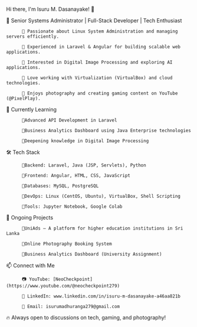 Hi there, I'm Isuru M. Dasanayake! 👋

🚀 Senior Systems Administrator | Full-Stack Developer | Tech Enthusiast
  
          🔹 Passionate about Linux System Administration and managing servers efficiently.
  
          🔹 Experienced in Laravel & Angular for building scalable web applications.
          
          🔹 Interested in Digital Image Processing and exploring AI applications.
  
          🔹 Love working with Virtualization (VirtualBox) and cloud technologies.
  
          🔹 Enjoys photography and creating gaming content on YouTube (@PixelPlay).

🌱 Currently Learning
 
          🔹Advanced API Development in Laravel
  
          🔹Business Analytics Dashboard using Java Enterprise technologies
 
          🔹Deepening knowledge in Digital Image Processing

🛠️ Tech Stack
  
          🔹Backend: Laravel, Java (JSP, Servlets), Python
 
          🔹Frontend: Angular, HTML, CSS, JavaScript
  
          🔹Databases: MySQL, PostgreSQL
  
          🔹DevOps: Linux (CentOS, Ubuntu), VirtualBox, Shell Scripting
  
          🔹Tools: Jupyter Notebook, Google Colab

🎯 Ongoing Projects
  
          🔹UniAds – A platform for higher education institutions in Sri Lanka
  
          🔹Online Photography Booking System
  
          🔹Business Analytics Dashboard (University Assignment)

📫 Connect with Me
  
          📷 YouTube: [NeoCheckpoint](https://www.youtube.com/@neocheckpoint279)
  
          💼 LinkedIn: www.linkedin.com/in/isuru-m-dasanayake-a46aa821b
  
          📧 Email: isurumadhuranga279@gmail.com

🔥 Always open to discussions on tech, gaming, and photography!

<!---
IsuruMDasanayake/IsuruMDasanayake is a ✨ special ✨ repository because its `README.md` (this file) appears on your GitHub profile.
You can click the Preview link to take a look at your changes.
--->
